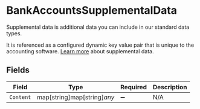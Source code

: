 # BankAccountsSupplementalData

Supplemental data is additional data you can include in our standard data types. 

It is referenced as a configured dynamic key value pair that is unique to the accounting software. [Learn more](https://docs.codat.io/using-the-api/supplemental-data/overview) about supplemental data.


## Fields

| Field                       | Type                        | Required                    | Description                 |
| --------------------------- | --------------------------- | --------------------------- | --------------------------- |
| `Content`                   | map[string]map[string]*any* | :heavy_minus_sign:          | N/A                         |